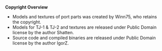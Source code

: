 **Copyright Overview**

- Models and textures of port parts was created by Winn75, who retains the copyright.
- Models for TJ-1 & TJ-2 and textures are released under Public Domain license by the author Shatten.
- Source code and compiled binaries are released under Public Domain license by the author IgorZ.
